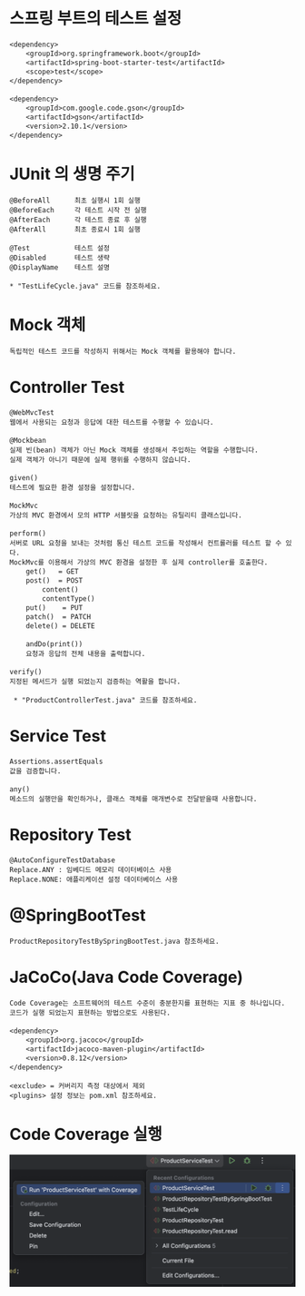 # 스프링 부트의 테스트 설정

    <dependency>
        <groupId>org.springframework.boot</groupId>
        <artifactId>spring-boot-starter-test</artifactId>
        <scope>test</scope>
    </dependency>

    <dependency>
        <groupId>com.google.code.gson</groupId>
        <artifactId>gson</artifactId>
        <version>2.10.1</version>
    </dependency>

# JUnit 의 생명 주기

    @BeforeAll      최초 실행시 1회 실행
    @BeforeEach     각 테스트 시작 전 실행
    @AfterEach      각 테스트 종료 후 실행
    @AfterAll       최초 종료시 1회 실행

    @Test           테스트 설정
    @Disabled       테스트 생략
    @DisplayName    테스트 설명

    * "TestLifeCycle.java" 코드를 참조하세요.

# Mock 객체

    독립적인 테스트 코드를 작성하지 위해서는 Mock 객체를 활용해야 합니다.

# Controller Test

    @WebMvcTest
    웹에서 사용되는 요청과 응답에 대한 테스트를 수행할 수 있습니다.

    @Mockbean
    실제 빈(bean) 객체가 아닌 Mock 객체를 생성해서 주입하는 역할을 수행합니다.
    실제 객체가 아니기 때문에 실제 행위를 수행하지 않습니다.

    given()
    테스트에 필요한 환경 설정을 설정합니다.

    MockMvc
    가상의 MVC 환경에서 모의 HTTP 서블릿을 요청하는 유틸리티 클래스입니다.

    perform()
    서버로 URL 요청을 보내는 것처럼 통신 테스트 코드를 작성해서 컨트롤러를 테스트 할 수 있다.
    MockMvc를 이용해서 가상의 MVC 환경을 설정한 후 실제 controller를 호출한다.
        get()   = GET
        post()  = POST
            content()
            contentType()
        put()    = PUT
        patch()  = PATCH
        delete() = DELETE

        andDo(print())
        요청과 응답의 전체 내용을 출력합니다.

    verify()
    지정된 메서드가 실행 되었는지 검증하는 역활을 합니다.

     * "ProductControllerTest.java" 코드를 참조하세요.

# Service Test

    Assertions.assertEquals
    값을 검증합니다.

    any()
    메소드의 실행만을 확인하거나, 클래스 객체를 매개변수로 전달받을때 사용합니다.

# Repository Test

    @AutoConfigureTestDatabase
    Replace.ANY : 임베디드 메모리 데이터베이스 사용
    Replace.NONE: 애플리케이션 설정 데이터베이스 사용

# @SpringBootTest

    ProductRepositoryTestBySpringBootTest.java 참조하세요.

# JaCoCo(Java Code Coverage)

    Code Coverage는 소프트웨어의 테스트 수준이 충분한지를 표현하는 지표 중 하나입니다.
    코드가 실행 되었는지 표현하는 방법으로도 사용된다.

    <dependency>
        <groupId>org.jacoco</groupId>
        <artifactId>jacoco-maven-plugin</artifactId>
        <version>0.8.12</version>
    </dependency>

    <exclude> = 커버리지 측정 대상에서 제외
    <plugins> 설정 정보는 pom.xml 참조하세요.

# Code Coverage 실행
![codecoverage.png](codecoverage.png)

    